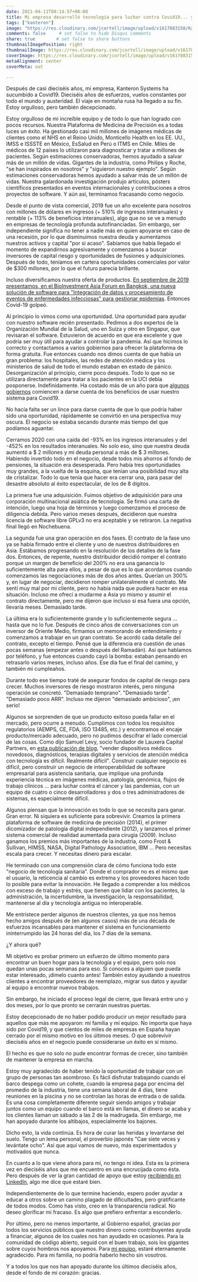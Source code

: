 ```yaml
---
date: 2021-04-11T00:14:57+00:00
title: Mi empresa desarrolló tecnología para luchar contra Covid19... y perdió
tags: ["kanteron"]
image: "https://res.cloudinary.com/jcortell/image/upload/v1617883150/Kanteron/ehimetalor-akhere-unuabona-bqhiqOeTPyI-unsplash.jpg"
comments: false     # set false to hide Disqus comments
share: true        # set false to share buttons
thumbnailImagePosition: right
thumbnailImage: https://res.cloudinary.com/jcortell/image/upload/v1617883148/Kanteron/anastasiia-chepinska-OBmBHmrc3pw-unsplash.jpg
coverImage: https://res.cloudinary.com/jcortell/image/upload/v1617883150/Kanteron/ehimetalor-akhere-unuabona-bqhiqOeTPyI-unsplash.jpg
metaAlignment: center
coverMeta: out

---
```


Después de casi dieciséis años, mi empresa, Kanteron Systems ha sucumbido a Covid19. Dieciséis años de esfuerzos, vuelos constantes por todo el mundo y austeridad. El viaje en montaña rusa ha llegado a su fin. Estoy orgulloso, pero también decepcionado.

<!--more-->

Estoy orgulloso de mi increíble equipo y de todo lo que han logrado con pocos recursos. Nuestra Plataforma de Medicina de Precisión es a todas luces un éxito. Ha gestionado casi mil millones de imágenes médicas de clientes como el NHS en el Reino Unido, Monticello Health en los EE. UU., IMSS e ISSSTE en México, EsSalud en Perú o ITMS en Chile. Miles de médicos de 12 países lo utilizaron para diagnosticar y tratar a millones de pacientes. Según estimaciones conservadoras, hemos ayudado a salvar más de un millón de vidas. Gigantes de la industria, como Philips y Roche, "se han inspirados en nosotros" y "siguieron nuestro ejemplo". Según estimaciones conservadoras hemos ayudado a salvar más de un millón de vidas. Nuestra galardonada investigación produjo artículos, pósters científicos presentados en eventos internacionales y contribuciones a otros proyectos de software. Y aún así, terminamos fracasando como negocio.

Desde el punto de vista comercial, 2019 fue un año excelente para nosotros con millones de dólares en ingresos (+ 510% de ingresos interanuales) y rentable (+ 113% de beneficios interanuales), algo que no se ve a menudo en empresas de tecnología profunda autofinanciadas. Sin embargo, ser independiente significa no tener a nadie más en quien apoyarse en caso de una recesión, por lo que disminuimos nuestra deuda y aumentamos nuestros activos y capital "por si acaso". Sabíamos que había llegado el momento de expandirnos agresivamente y comenzamos a buscar inversores de capital riesgo y oportunidades de fusiones y adquisiciones. Después de todo, teníamos en cartera oportunidades comerciales por valor de $300 millones, por lo que el futuro parecía brillante.

Incluso diversificamos nuestra oferta de productos. [En septiembre de 2019 presentamos, en el BioInvestment Asia Forum en Bangkok, una nueva solución de software para "Integración de datos y procesamiento de eventos de enfermedades infecciosas" para gestionar epidemias](https://bloges.kanteron.com/2019/09/kanteron-systems-presenta-soluci%C3%B3n-para-enfermedades-infecciosas-en-bioinvestment-asia/). Entonces Covid-19 golpeó.

Al principio lo vimos como una oportunidad. Una oportunidad para ayudar con nuestro software recién presentado. Pedimos a dos expertos de la Organización Mundial de la Salud, uno en Suiza y otro en Singapur, que revisaran el software. Estuvieron de acuerdo en que era excelente y que podría ser muy útil para ayudar a controlar la pandemia. Así que hicimos lo correcto y contactamos a varios gobiernos para ofrecer la plataforma de forma gratuita. Fue entonces cuando nos dimos cuenta de que había un gran problema: los hospitales, las redes de atención médica y los ministerios de salud de todo el mundo estaban en estado de pánico. Desorganización al principio, cierre poco después. Todo lo que no se utilizara directamente para tratar a los pacientes en la UCI debía posponerse. Indefinidamente. Ha costado más de un año para que [algunos gobiernos](https://rpp.pe/peru/actualidad/coronavirus-en-peru-essalud-inauguro-servicio-para-diagnostico-y-tratamiento-de-pacientes-covid-y-no-covid-en-policlinico-chincha-noticia-1330360?ref=rpp) comiencen a darse cuenta de los beneficios de usar nuestro sistema para Covid19.

No hacía falta ser un lince para darse cuenta de que lo que podría haber sido una oportunidad, rápidamente se convirtió en una perspectiva muy oscura. El negocio se estaba secando durante más tiempo del que podíamos aguantar.

Cerramos 2020 con una caída del -93% en los ingresos interanuales y del -452% en los resultados interanuales. No solo eso, sino que nuestra deuda aumentó a $ 2 millones y mi deuda personal a más de $ 3 millones. Habiendo invertido todo en el negocio, desde todos mis ahorros al fondo de pensiones, la situación era desesperada. Pero había tres oportunidades muy grandes, a la vuelta de la esquina, que tenían una posibilidad muy alta de cristalizar. Todo lo que tenía que hacer era cerrar una, para pasar del desastre absoluto al éxito espectacular, de los de 8 dígitos.

La primera fue una adquisición. Fuimos objetivo de adquisición para una corporación multinacional asiática de tecnología. Se firmó una carta de intención, luego una hoja de términos y luego comenzamos el proceso de diligencia debida. Pero varios meses después, decidieron que nuestra licencia de software libre GPLv3 no era aceptable y se retiraron. La negativa final llegó en Nochebuena.

La segunda fue una gran operación en dos fases. El contrato de la fase uno ya se había firmado entre el cliente y uno de nuestros distribuidores en Asia. Estábamos progresando en la resolución de los detalles de la fase dos. Entonces, de repente, nuestro distribuidor decidió romper el contrato porque un margen de beneficio del 200% no era una ganancia lo suficientemente alta para ellos, a pesar de que es lo que acordamos cuando comenzamos las negociaciones más de dos años antes. Querían un 300% y, en lugar de negociar, decidieron romper unilateralmente el contrato. Me sentí muy mal por mi cliente, pero no había nada que pudiera hacer en esa situación. Incluso me ofrecí a mudarme a Asia yo mismo y asumir el contrato directamente, pero me dijeron que incluso si esa fuera una opción, llevaría meses. Demasiado tarde.

La última era lo suficientemente grande y lo suficientemente segura ... hasta que no lo fue. Después de cinco años de conversaciones con un inversor de Oriente Medio, firmamos un memorando de entendimiento y comenzamos a trabajar en un gran contrato. Se acordó cada detalle del contrato, excepto el tiempo. Pensé que la diferencia era cuestión de unas pocas semanas (empezar antes o después del Ramadán). Así que hablamos por teléfono, y fue entonces cuando cayó la bomba: estaban pensando en retrasarlo varios meses, incluso años. Ese día fue el final del camino, y también mi cumpleaños.

Durante todo ese tiempo traté de asegurar fondos de capital de riesgo para crecer. Muchos inversores de riesgo mostraron interés, pero ninguna operación se concretó. "Demasiado temprano". "Demasiado tarde". "Demasiado poco ARR". Incluso me dijeron "demasiado ambicioso", ¡en serio!

Algunos se sorprenden de que un producto exitoso pueda fallar en el mercado, pero ocurre a menudo. Cumplimos con todos los requisitos regulatorios (AEMPS, CE, FDA, ISO 13485, etc.) y encontramos el encaje producto/mercado adecuado, pero no pudimos descifrar el lado comercial de las cosas. Como dijo Samuel Levy, socio fundador de Lauxera Capital Partners, en [esta publicación de blog](https://samuelglevy.medium.com/how-to-take-your-healthtech-innovation-from-launch-to-20m-of-sales-6a3d639164f4), "vender dispositivos médicos novedosos, diagnósticos, terapias digitales y servicios de atención médica con tecnología es difícil. Realmente difícil". Construir cualquier negocio es difícil, pero construir un negocio de interoperabilidad de software empresarial para asistencia sanitaria, que implique una profunda experiencia técnica en imágenes médicas, patología, genómica, flujos de trabajo clínicos ... para luchar contra el cáncer y las pandemias, con un equipo de cuatro o cinco desarrolladores y dos o tres administradores de sistemas, es especialmente difícil.

Algunos piensan que la innovación es todo lo que se necesita para ganar. Gran error. Ni siquiera es suficiente para sobrevivir. Creamos la primera plataforma de software de medicina de precisión (2014), el primer dicomizador de patología digital independiente (2012), y lanzamos el primer sistema comercial de realidad aumentada para cirugía (2009). Incluso ganamos los premios más importantes de la industria, como Frost & Sullivan, HIMSS, NASA, Digital Pathology Association, IBM ... Pero necesitas escala para crecer. Y necesitas dinero para escalar.

He terminado con una comprensión clara de cómo funciona todo este "negocio de tecnología sanitaria". Donde el comprador no es el mismo que el usuario, la reticencia al cambio es extrema y los proveedores hacen todo lo posible para evitar la innovación. He llegado a comprender a los médicos con exceso de trabajo y estrés, que tienen que lidiar con los pacientes, la administración, la incertidumbre, la investigación, la responsabilidad, mantenerse al día y tecnología antigua no interoperable.

Me entristece perder algunos de nuestros clientes, ya que nos hemos hecho amigos después de (en algunos casos) más de una década de esfuerzos incansables para mantener el sistema en funcionamiento ininterrumpido las 24 horas del día, los 7 días de la semana.

¿Y ahora qué?

Mi objetivo es probar primero un esfuerzo de último momento para encontrar un buen hogar para la tecnología y el equipo, pero solo nos quedan unas pocas semanas para eso. Si conoces a alguien que pueda estar interesado, ¡dímelo cuanto antes! También estoy ayudando a nuestros clientes a encontrar proveedores de reemplazo, migrar sus datos y ayudar al equipo a encontrar nuevos trabajos.

Sin embargo, he iniciado el proceso legal de cierre, que llevará entre uno y dos meses, por lo que pronto se cerrarán nuestras puertas.

Estoy decepcionado de no haber podido producir un mejor resultado para aquellos que más me apoyaron: mi familia y mi equipo. No importa que haya sido por Covid19, y que cientos de miles de empresas en España hayan cerrado por el mismo motivo en los últimos meses. O que sobrevivir dieciséis años en el negocio puede considerarse un éxito en sí mismo.

El hecho es que no solo no pude encontrar formas de crecer, sino también de mantener la empresa en marcha.

Estoy muy agradecido de haber tenido la oportunidad de trabajar con un grupo de personas tan asombroso. Es fácil disfrutar trabajando cuando el barco despega como un cohete, cuando la empresa paga por encima del promedio de la industria, tiene una semana laboral de 4 días, tiene reuniones en la piscina y no se controlan las horas de entrada o de salida. Es una cosa completamente diferente seguir siendo amigos y trabajar juntos como un equipo cuando el barco está en llamas, el dinero se acaba y los clientes llaman un sábado a las 2 de la madrugada. Sin embargo, me han apoyado durante los altibajos, especialmente los bajones.

Dicho esto, la vida continúa. Es hora de curar las heridas y levantarse del suelo. Tengo un lema personal, el proverbio japonés "Cae siete veces y levántate ocho". Así que aquí vamos de nuevo, más experimentados y motivados que nunca.

En cuanto a lo que viene ahora para mí, no tengo ni idea. Esta es la primera vez en dieciséis años que me encuentro en una encrucijada como ésta. Pero después de ver la gran cantidad de apoyo que estoy [recibiendo en LinkedIn](https://www.linkedin.com/feed/update/urn:li:activity:6785925606325415936/), algo me dice que estaré bien.

Independientemente de lo que termine haciendo, espero poder ayudar a educar a otros sobre un camino plagado de dificultades, pero gratificante de todos modos. Como has visto, creo en la transparencia radical. No deseo glorificar mi fracaso. Es algo que prefiero enfrentar a esconderlo.

Por último, pero no menos importante, al Gobierno español, gracias por todos los servicios públicos que nuestro dinero como contribuyentes ayuda a financiar, algunos de los cuales nos han ayudado en ocasiones. Para la comunidad de código abierto, seguid con el buen trabajo, sois los gigantes sobre cuyos hombros nos apoyamos. Para [mi equipo](https://web.kanteron.com/sobre#TEAM), estaré eternamente agradecido. Para mi familia, no podría haberlo hecho sin vosotros.

Y a todos los que nos han apoyado durante los últimos dieciséis años, desde el fondo de mi corazón: gracias.

